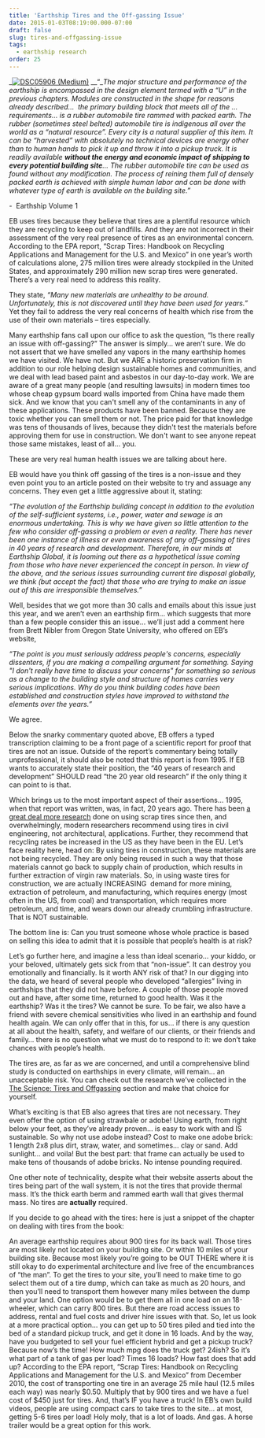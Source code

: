 ```yaml
---
title: 'Earthship Tires and the Off-gassing Issue'
date: 2015-01-03T08:19:00.000-07:00
draft: false
slug: tires-and-offgassing-issue
tags:
  - earthship research
order: 25
---
```


_[![DSC05906 (Medium)](https://lh6.ggpht.com/---sXmjtl-O4/VKRu_J_l51I/AAAAAAAAJSY/Xassz_FPKSo/DSC05906%252520%252528Medium%252529_thumb%25255B2%25255D.jpg?imgmax=800 "DSC05906 (Medium)")](/images/blog/legacy/DSC05906%252520%252528Medium%252529%25255B4%25255D.jpg) __“__The major structure and performance of the earthship is encompassed in the design element termed with a “U” in the previous chapters. Modules are constructed in the shape for reasons already described…  the primary building block that meets all of the … requirements… is a rubber automobile tire rammed with packed earth. The rubber (sometimes steel belted) automobile tire is indigenous all over the world as a “natural resource”. Every city is a natural supplier of this item. It can be “harvested” with absolutely no technical devices are energy other than to human hands to pick it up and throw it into a pickup truck. It is readily available **without the energy and economic impact of shipping to every potential building site**… The rubber automobile tire can be used as found without any modification. The process of reining them full of densely packed earth is achieved with simple human labor and can be done with whatever type of earth is available on the building site.”_  

\-  Earthship Volume 1


EB uses tires because they believe that tires are a plentiful resource which they are recycling to keep out of landfills. And they are not incorrect in their assessment of the very real presence of tires as an environmental concern. According to the EPA report, “Scrap Tires: Handbook on Recycling Applications and Management for the U.S. and Mexico” in one year’s worth of calculations alone, 275 million tires were already stockpiled in the United States, and approximately 290 million new scrap tires were generated. There’s a very real need to address this reality.  

They state, _“Many new materials are unhealthy to be around. Unfortunately, this is not discovered until they have been used for years.”_ Yet they fail to address the very real concerns of health which rise from the use of their own materials – tires especially.  

Many earthship fans call upon our office to ask the question, “Is there really an issue with off-gassing?” The answer is simply… we aren’t sure. We do not assert that we have smelled any vapors in the many earthship homes we have visited. We have not. But we ARE a historic preservation firm in addition to our role helping design sustainable homes and communities, and we deal with lead based paint and asbestos in our day-to-day work. We are aware of a great many people (and resulting lawsuits) in modern times too whose cheap gypsum board walls imported from China have made them sick. And we know that you can't smell any of the contaminants in any of these applications. These products have been banned. Because they are toxic whether you can smell them or not. The price paid for that knowledge was tens of thousands of lives, because they didn't test the materials before approving them for use in construction. We don't want to see anyone repeat those same mistakes, least of all... you.  

These are very real human health issues we are talking about here.  

EB would have you think off gassing of the tires is a non-issue and they even point you to an article posted on their website to try and assuage any concerns. They even get a little aggressive about it, stating:  

_“The evolution of the Earthship building concept in addition to the evolution of the self-sufficient systems, i.e., power, water and sewage is an enormous undertaking. This is why we have given so little attention to the few who consider off-gassing a problem or even a reality. There has never been one instance of illness or even awareness of any off-gassing of tires in 40 years of research and development. Therefore, in our minds at Earthship Global, it is looming out there as a hypothetical issue coming from those who have never experienced the concept in person. In view of the above, and the serious issues surrounding current tire disposal globally, we think (but accept the fact) that those who are trying to make an issue out of this are irresponsible themselves.”_  

Well, besides that we got more than 30 calls and emails about this issue just this year, and we aren’t even an earthship firm… which suggests that more than a few people consider this an issue… we’ll just add a comment here from Brett Nibler from Oregon State University, who offered on EB’s website,  

_“The point is you must seriously address people's concerns, especially dissenters, if you are making a compelling argument for something. Saying "I don't really have time to discuss your concerns" for something so serious as a change to the building style and structure of homes carries very serious implications. Why do you think building codes have been established and construction styles have improved to withstand the elements over the years.”_  

We agree.  

Below the snarky commentary quoted above, EB offers a typed transcription claiming to be a front page of a scientific report for proof that tires are not an issue. Outside of the report’s commentary being totally unprofessional, it should also be noted that this report is from 1995. If EB wants to accurately state their position, the “40 years of research and development” SHOULD read “the 20 year old research” if the only thing it can point to is that.  

Which brings us to the most important aspect of their assertions… 1995, when that report was written, was, in fact, 20 years ago. There has been [a great deal more research](http://hackingtheearthship.blogspot.com/2015/01/tire-off-gassing-research.html) done on using scrap tires since then, and overwhelmingly, modern researchers recommend using tires in civil engineering, not architectural, applications. Further, they recommend that recycling rates be increased in the US as they have been in the EU. Let’s face reality here, head on: By using tires in construction, these materials are not being recycled. They are only being reused in such a way that those materials cannot go back to supply chain of production, which results in further extraction of virgin raw materials. So, in using waste tires for construction, we are actually INCREASING  demand for more mining, extraction of petroleum, and manufacturing, which requires energy (most often in the US, from coal) and transportation, which requires more petroleum, and time, and wears down our already crumbling infrastructure. That is NOT sustainable.  

The bottom line is: Can you trust someone whose whole practice is based on selling this idea to admit that it is possible that people’s health is at risk?  

Let’s go further here, and imagine a less than ideal scenario… your kiddo, or your beloved, ultimately gets sick from that “non-issue”. It can destroy you emotionally and financially. Is it worth ANY risk of that? In our digging into the data, we heard of several people who developed “allergies” living in earthships that they did not have before. A couple of those people moved out and have, after some time, returned to good health. Was it the earthship? Was it the tires? We cannot be sure. To be fair, we also have a friend with severe chemical sensitivities who lived in an earthship and found health again. We can only offer that in this, for us… if there is any question at all about the health, safety, and welfare of our clients, or their friends and family… there is no question what we must do to respond to it: we don’t take chances with people’s health.  

The tires are, as far as we are concerned, and until a comprehensive blind study is conducted on earthships in every climate, will remain… an unacceptable risk. You can check out the research we’ve collected in the [The Science: Tires and Offgassing](http://hackingtheearthship.blogspot.com/2015/01/tire-off-gassing-research.html) section and make that choice for yourself.  

What’s exciting is that EB also agrees that tires are not necessary. They even offer the option of using strawbale or adobe! Using earth, from right below your feet, as they’ve already proven… is easy to work with and IS sustainable. So why not use adobe instead? Cost to make one adobe brick: 1 length 2x8 plus dirt, straw, water, and sometimes… clay or sand. Add sunlight… and voila! But the best part: that frame can actually be used to make tens of thousands of adobe bricks. No intense pounding required.  

One other note of technicality, despite what their website asserts about the tires being part of the wall system, it is not the tires that provide thermal mass. It’s the thick earth berm and rammed earth wall that gives thermal mass. No tires are **actually** required.  

If you decide to go ahead with the tires: here is just a snippet of the chapter on dealing with tires from the book:  

An average earthship requires about 900 tires for its back wall. Those tires are most likely not located on your building site. Or within 10 miles of your building site. Because most likely you’re going to be OUT THERE where it is still okay to do experimental architecture and live free of the encumbrances of “the man”. To get the tires to your site, you’ll need to make time to go select them out of a tire dump, which can take as much as 20 hours, and then you’ll need to transport them however many miles between the dump and your land. One option would be to get them all in one load on an 18-wheeler, which can carry 800 tires. But there are road access issues to address, rental and fuel costs and driver hire issues with that. So, let us look at a more practical option… you can get up to 50 tires piled and tied into the bed of a standard pickup truck, and get it done in 16 loads. And by the way, have you budgeted to sell your fuel efficient hybrid and get a pickup truck? Because now’s the time! How much mpg does the truck get? 24ish? So it’s what part of a tank of gas per load? Times 16 loads? How fast does that add up? According to the EPA report, “Scrap Tires: Handbook on Recycling Applications and Management for the U.S. and Mexico” from December 2010, the cost of transporting one tire in an average 25 mile haul (12.5 miles each way) was nearly $0.50. Multiply that by 900 tires and we have a fuel cost of $450 just for tires. And, that’s IF you have a truck! In EB’s own build videos, people are using compact cars to take tires to the site… at most, getting 5-6 tires per load! Holy moly, that is a lot of loads. And gas. A horse trailer would be a great option for this work.
